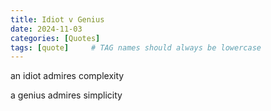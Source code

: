 ```yaml
---
title: Idiot v Genius
date: 2024-11-03
categories: [Quotes]
tags: [quote]     # TAG names should always be lowercase
---
```


an idiot admires complexity

a genius admires simplicity